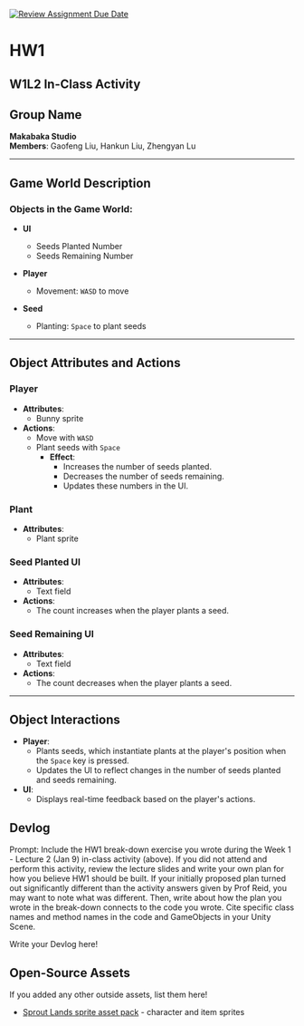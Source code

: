 [![Review Assignment Due Date](https://classroom.github.com/assets/deadline-readme-button-22041afd0340ce965d47ae6ef1cefeee28c7c493a6346c4f15d667ab976d596c.svg)](https://classroom.github.com/a/MjLLqDcN)
# HW1
## W1L2 In-Class Activity

## Group Name
**Makabaka Studio**  
**Members**: Gaofeng Liu, Hankun Liu, Zhengyan Lu

---

## Game World Description

### Objects in the Game World:
- **UI**
  - Seeds Planted Number
  - Seeds Remaining Number

- **Player**
  - Movement: `WASD` to move

- **Seed**
  - Planting: `Space` to plant seeds

---

## Object Attributes and Actions

### Player
- **Attributes**:
  - Bunny sprite
- **Actions**:
  - Move with `WASD`
  - Plant seeds with `Space`
    - **Effect**: 
      - Increases the number of seeds planted.
      - Decreases the number of seeds remaining.
      - Updates these numbers in the UI.

### Plant
- **Attributes**:
  - Plant sprite

### Seed Planted UI
- **Attributes**:
  - Text field
- **Actions**:
  - The count increases when the player plants a seed.

### Seed Remaining UI
- **Attributes**:
  - Text field
- **Actions**:
  - The count decreases when the player plants a seed.

---

## Object Interactions
- **Player**:
  - Plants seeds, which instantiate plants at the player's position when the `Space` key is pressed.
  - Updates the UI to reflect changes in the number of seeds planted and seeds remaining.
- **UI**:
  - Displays real-time feedback based on the player's actions.



## Devlog
Prompt: Include the HW1 break-down exercise you wrote during the Week 1 - Lecture 2 (Jan 9) in-class activity (above). If you did not attend and perform this activity, review the lecture slides and write your own plan for how you believe HW1 should be built. If your initially proposed plan turned out significantly different than the activity answers given by Prof Reid, you may want to note what was different. Then, write about how the plan you wrote in the break-down connects to the code you wrote. Cite specific class names and method names in the code and GameObjects in your Unity Scene.


Write your Devlog here!


## Open-Source Assets
If you added any other outside assets, list them here!
- [Sprout Lands sprite asset pack](https://cupnooble.itch.io/sprout-lands-asset-pack) - character and item sprites
